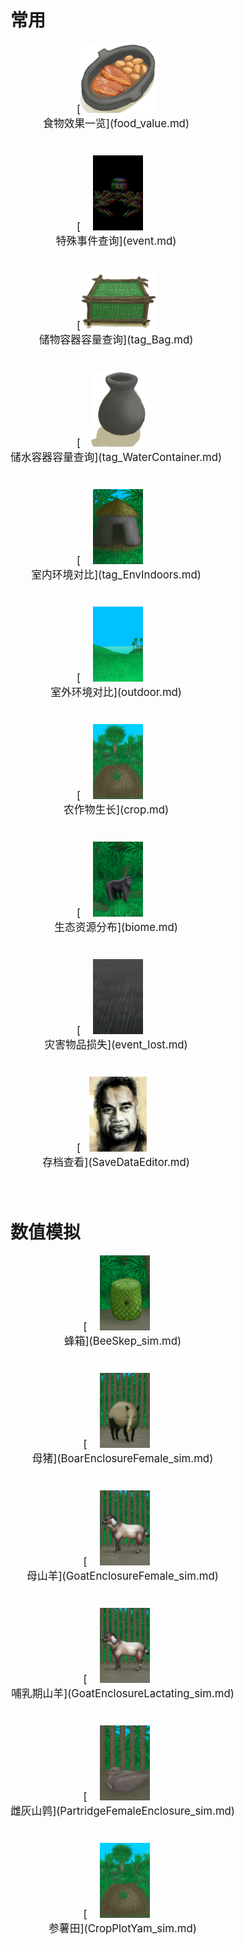 # 常用  
<div style="display:inline-block"><div class="gamedatalist" style="text-align:center;;min-height:0px;margin-bottom:40px;margin-right:20px;font-size:1.2em;">[<div style="width:120px;display:inline-block;text-align:center"><img decoding="async" src="../wiki/Sprite/HoneyGlazedPork.png" href="a.md" style="max-width:120px;max-height:120px;"></div><br>食物效果一览](food_value.md)</div><div class="gamedatalist" style="text-align:center;;min-height:0px;margin-bottom:40px;margin-right:20px;font-size:1.2em;">[<div style="width:120px;display:inline-block;text-align:center"><img decoding="async" src="../wiki/Sprite/Enemy.png" href="a.md" style="max-width:120px;max-height:120px;"></div><br>特殊事件查询](event.md)</div><div class="gamedatalist" style="text-align:center;;min-height:0px;margin-bottom:40px;margin-right:20px;font-size:1.2em;">[<div style="width:120px;display:inline-block;text-align:center"><img decoding="async" src="../wiki/Sprite/Chest.png" href="a.md" style="max-width:120px;max-height:120px;"></div><br>储物容器容量查询](tag_Bag.md)</div><div class="gamedatalist" style="text-align:center;;min-height:0px;margin-bottom:40px;margin-right:20px;font-size:1.2em;">[<div style="width:120px;display:inline-block;text-align:center"><img decoding="async" src="../wiki/Sprite/ClayVase.png" href="a.md" style="max-width:120px;max-height:120px;"></div><br>储水容器容量查询](tag_WaterContainer.md)</div><div class="gamedatalist" style="text-align:center;;min-height:0px;margin-bottom:40px;margin-right:20px;font-size:1.2em;">[<div style="width:120px;display:inline-block;text-align:center"><img decoding="async" src="../wiki/Sprite/MudHut.png" href="a.md" style="max-width:120px;max-height:120px;"></div><br>室内环境对比](tag_EnvIndoors.md)</div><div class="gamedatalist" style="text-align:center;;min-height:0px;margin-bottom:40px;margin-right:20px;font-size:1.2em;">[<div style="width:120px;display:inline-block;text-align:center"><img decoding="async" src="../wiki/Sprite/Grasslands.png" href="a.md" style="max-width:120px;max-height:120px;"></div><br>室外环境对比](outdoor.md)</div><div class="gamedatalist" style="text-align:center;;min-height:0px;margin-bottom:40px;margin-right:20px;font-size:1.2em;">[<div style="width:120px;display:inline-block;text-align:center"><img decoding="async" src="../wiki/Sprite/CropPlotGrowing.png" href="a.md" style="max-width:120px;max-height:120px;"></div><br>农作物生长](crop.md)</div><div class="gamedatalist" style="text-align:center;;min-height:0px;margin-bottom:40px;margin-right:20px;font-size:1.2em;">[<div style="width:120px;display:inline-block;text-align:center"><img decoding="async" src="../wiki/Sprite/MacaqueEvent.png" href="a.md" style="max-width:120px;max-height:120px;"></div><br>生态资源分布](biome.md)</div><div class="gamedatalist" style="text-align:center;;min-height:0px;margin-bottom:40px;margin-right:20px;font-size:1.2em;">[<div style="width:120px;display:inline-block;text-align:center"><img decoding="async" src="../wiki/Sprite/WeatherStorm_Full.png" href="a.md" style="max-width:120px;max-height:120px;"></div><br>灾害物品损失](event_lost.md)</div><div class="gamedatalist" style="text-align:center;;min-height:0px;margin-bottom:40px;margin-right:20px;font-size:1.2em;">[<div style="width:120px;display:inline-block;text-align:center"><img decoding="async" src="../wiki/Sprite/Hunter17408.png" href="a.md" style="max-width:120px;max-height:120px;"></div><br>存档查看](SaveDataEditor.md)</div></div>  
  
  
# 数值模拟  
<div style="display:inline-block"><div class="gamedatalist" style="text-align:center;;min-height:0px;margin-bottom:40px;margin-right:20px;font-size:1.2em;">[<div style="width:120px;display:inline-block;text-align:center"><img decoding="async" src="../wiki/Sprite/SkepBees.png" href="a.md" style="max-width:120px;max-height:120px;"></div><br>蜂箱](BeeSkep_sim.md)</div><div class="gamedatalist" style="text-align:center;;min-height:0px;margin-bottom:40px;margin-right:20px;font-size:1.2em;">[<div style="width:120px;display:inline-block;text-align:center"><img decoding="async" src="../wiki/Sprite/BoarEnclosureFemale.png" href="a.md" style="max-width:120px;max-height:120px;"></div><br>母猪](BoarEnclosureFemale_sim.md)</div><div class="gamedatalist" style="text-align:center;;min-height:0px;margin-bottom:40px;margin-right:20px;font-size:1.2em;">[<div style="width:120px;display:inline-block;text-align:center"><img decoding="async" src="../wiki/Sprite/GoatFemaleEnclosure.png" href="a.md" style="max-width:120px;max-height:120px;"></div><br>母山羊](GoatEnclosureFemale_sim.md)</div><div class="gamedatalist" style="text-align:center;;min-height:0px;margin-bottom:40px;margin-right:20px;font-size:1.2em;">[<div style="width:120px;display:inline-block;text-align:center"><img decoding="async" src="../wiki/Sprite/GoatFemaleEnclosure.png" href="a.md" style="max-width:120px;max-height:120px;"></div><br>哺乳期山羊](GoatEnclosureLactating_sim.md)</div><div class="gamedatalist" style="text-align:center;;min-height:0px;margin-bottom:40px;margin-right:20px;font-size:1.2em;">[<div style="width:120px;display:inline-block;text-align:center"><img decoding="async" src="../wiki/Sprite/PartridgeNesting.png" href="a.md" style="max-width:120px;max-height:120px;"></div><br>雌灰山鹑](PartridgeFemaleEnclosure_sim.md)</div><div class="gamedatalist" style="text-align:center;;min-height:0px;margin-bottom:40px;margin-right:20px;font-size:1.2em;">[<div style="width:120px;display:inline-block;text-align:center"><img decoding="async" src="../wiki/Sprite/CropPlotGrowing.png" href="a.md" style="max-width:120px;max-height:120px;"></div><br>参薯田](CropPlotYam_sim.md)</div></div>  
  


<script>document.title="常用 - 卡牌生存百科 Card Survival Wiki";</script>